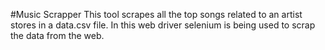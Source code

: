#Music Scrapper 
This tool scrapes all the top songs related to an artist stores in a data.csv file. In this web driver selenium is being used to scrap the data from the web.
